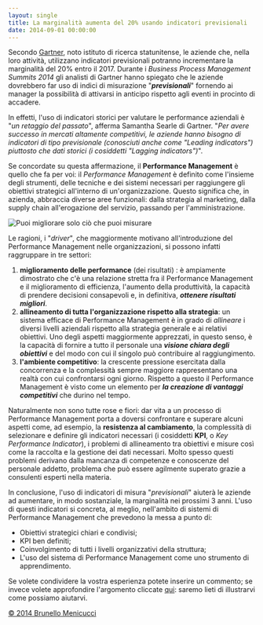 ```yaml
---
layout: single
title: La marginalità aumenta del 20% usando indicatori previsionali
date: 2014-09-01 00:00:00
---
```

Secondo <a href="http://www.gartner.com">Gartner</a>, noto istituto di ricerca statunitense, le aziende che, nella loro attività, utilizzano indicatori previsionali potranno incrementare la marginalità del 20% entro il 2017. Durante i <em>Business Process Management Summits 2014</em> gli analisti di Gartner hanno spiegato che le aziende dovrebbero far uso di indici di misurazione "<strong><em>previsionali</em></strong>" fornendo ai manager la possibilità di attivarsi in anticipo rispetto agli eventi in procinto di accadere.

In effetti, l'uso di indicatori storici per valutare le performance aziendali è "<em>un retaggio del passato</em>", afferma Samantha Searle di Gartner. "<em>Per avere successo in mercati altamente competitivi, le aziende hanno bisogno di indicatori di tipo previsionale (conosciuti anche come "Leading indicators") piuttosto che dati storici (i cosiddetti "Lagging indicators")</em>".

Se concordate su questa affermazione, il <strong>Performance Management</strong> è quello che fa per voi: il <em>Performance Management</em> è definito come l'insieme degli strumenti, delle tecniche e dei sistemi necessari per raggiungere gli obiettivi strategici all'interno di un'organizzazione. Questo significa che, in azienda, abbraccia diverse aree funzionali: dalla strategia al marketing, dalla supply chain all'erogazione del servizio, passando per l'amministrazione.

<img src="https://dl.dropboxusercontent.com/u/312263/%7EImages/Puoi%20migliorare%20solo%20quello%20che%20puoi%20misurare.png" alt="Puoi migliorare solo ciò che puoi misurare" />

Le ragioni, i "<em>driver</em>", che maggiormente motivano all'introduzione del Performance Management nelle organizzazioni, si possono infatti raggruppare in tre settori:
1. <strong>miglioramento delle performance</strong> (dei risultati) : è ampiamente dimostrato che c'è una relazione stretta fra il Performance Management e il miglioramento di efficienza, l'aumento della produttività, la capacità di prendere decisioni consapevoli e, in definitiva, <strong><em>ottenere risultati migliori</em></strong>.
2. <strong>allineamento di tutta l'organizzazione rispetto alla strategia</strong>: un sistema efficace di Performance Management è in grado di <em>allineare</em> i diversi livelli aziendali rispetto alla strategia generale e ai relativi obiettivi. Uno degli aspetti maggiormente apprezzati, in questo senso, è la capacità di fornire a tutto il personale una <strong><em>visione chiara degli obiettivi</em></strong> e del modo con cui il singolo può contribuire al raggiungimento.
3. <strong>l'ambiente competitivo</strong>: la crescente pressione esercitata dalla concorrenza e la complessità sempre maggiore rappresentano una realtà con cui confrontarsi ogni giorno. Rispetto a questo il Performance Management è visto come un elemento per <strong><em>la creazione di vantaggi competitivi</em></strong> che durino nel tempo.

Naturalmente non sono tutte rose e fiori: dar vita a un processo di Performance Management porta a doversi confrontare e superare alcuni aspetti come, ad esempio, la <strong>resistenza al cambiamento</strong>, la complessità di selezionare e definire gli indicatori necessari (i cosiddetti <strong>KPI</strong>, o <em>Key Performance Indicator</em>), i problemi di allineamento tra obiettivi e misure così come la raccolta e la gestione dei dati necessari. Molto spesso questi problemi derivano dalla mancanza di competenze e conoscenze del personale addetto, problema che può essere agilmente superato grazie a consulenti esperti nella materia.

In conclusione, l'uso di indicatori di misura "<em>previsionali</em>" aiuterà le aziende ad aumentare, in modo sostanziale, la marginalità nei prossimi 3 anni. L'uso di questi indicatori si concreta, al meglio, nell'ambito di sistemi di Performance Management che prevedono la messa a punto di:
- Obiettivi strategici chiari e condivisi;
- KPI ben definiti;
- Coinvolgimento di tutti i livelli organizzativi della struttura;
- L'uso del sistema di Performance Management come uno strumento di apprendimento.

Se volete condividere la vostra esperienza potete inserire un commento; se invece volete approfondire l'argomento cliccate <a href="http://www.blackstarconsulting.it/consulenza-di-direzione-gratuita">qui</a>: saremo lieti di illustrarvi come possiamo aiutarvi.

<a href="http://www.blackstarconsulting.it">© 2014 Brunello Menicucci</a>